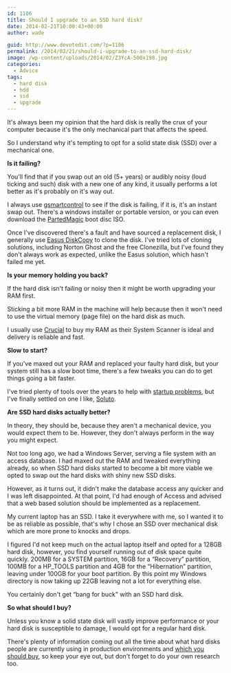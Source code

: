 ```yaml
---
id: 1106
title: Should I upgrade to an SSD hard disk?
date: 2014-02-21T10:00:43+00:00
author: wade

guid: http://www.devotedit.com/?p=1106
permalink: /2014/02/21/should-i-upgrade-to-an-ssd-hard-disk/
image: /wp-content/uploads/2014/02/Z3YcA-500x198.jpg
categories:
  - Advice
tags:
  - hard disk
  - hdd
  - ssd
  - upgrade
---
```

It's always been my opinion that the hard disk is really the crux of your computer because it's the only mechanical part that affects the speed.

So I understand why it's tempting to opt for a solid state disk (SSD) over a mechanical one.<!--more-->

**Is it failing?**

You'll find that if you swap out an old (5+ years) or audibly noisy (loud ticking and such) disk with a new one of any kind, it usually performs a lot better as it's probably on it's way out.

I always use [gsmartcontrol](http://gsmartcontrol.sourceforge.net/home/index.php/Downloads) to see if the disk is failing, if it is, it's an instant swap out. There's a windows installer or portable version, or you can even download the [PartedMagic](http://partedmagic.com/) boot disc ISO.

Once I've discovered there's a fault and have sourced a replacement disk, I generally use [Easus DiskCopy](http://www.easeus.com/disk-copy/) to clone the disk. I've tried lots of cloning solutions, including Norton Ghost and the free Clonezilla, but I've found they don't always work as expected, unlike the Easus solution, which hasn't failed me yet.

**Is your memory holding you back?**

If the hard disk isn't failing or noisy then it might be worth upgrading your RAM first.

Sticking a bit more RAM in the machine will help because then it won't need to use the virtual memory (page file) on the hard disk as much.

I usually use [Crucial](http://devotedit.com/crucial) to buy my RAM as their System Scanner is ideal and delivery is reliable and fast.

**Slow to start?**

If you've maxed out your RAM and replaced your faulty hard disk, but your system still has a slow boot time, there's a few tweaks you can do to get things going a bit faster.

I've tried plenty of tools over the years to help with [startup problems](http://www.devotedit.com/2012/12/12/startup-problems-are-a-thing-of-the-past/), but I've finally settled on one I like, [Soluto](https://www.soluto.com/).

**Are SSD hard disks actually better?**

In theory, they should be, because they aren't a mechanical device, you would expect them to be. However, they don't always perform in the way you might expect.

Not too long ago, we had a Windows Server, serving a file system with an access database. I had maxed out the RAM and tweaked everything already, so when SSD hard disks started to become a bit more viable we opted to swap out the hard disks with shiny new SSD disks.

However, as it turns out, it didn't make the database access any quicker and I was left disappointed. At that point, I'd had enough of Access and advised that a web based solution should be implemented as a replacement.

My current laptop has an SSD. I take it everywhere with me, so I wanted it to be as reliable as possible, that's why I chose an SSD over mechanical disk which are more prone to knocks and drops.

I figured I'd not keep much on the actual laptop itself and opted for a 128GB hard disk, however, you find yourself running out of disk space quite quickly. 200MB for a SYSTEM partition, 16GB for a &#8220;Recovery&#8221; partition, 100MB for a HP_TOOLS partition and 4GB for the &#8220;Hibernation&#8221; partition, leaving under 100GB for your boot partition. By this point my Windows directory is now taking up 22GB leaving not a lot for everything else.

You certainly don't get &#8220;bang for buck&#8221; with an SSD hard disk.

**So what should I buy?**

Unless you know a solid state disk will vastly improve performance or your hard disk is susceptible to damage, I would opt for a regular hard disk.

There's plenty of information coming out all the time about what hard disks people are currently using in production environments and [which you should buy](http://blog.backblaze.com/2014/01/21/what-hard-drive-should-i-buy/), so keep your eye out, but don't forget to do your own research too.